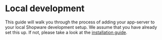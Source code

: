# Local development

This guide will walk you through the process of adding your app-server to your local Shopware development setup. We assume that you have already set this up. If not, please take a look at the [installation guide](https://docs.shopware.com/en/shopware-platform-dev-en/system-guide/installation).
